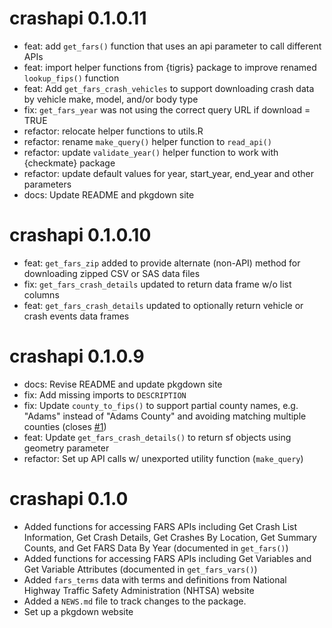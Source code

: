 <!-- NEWS.md is maintained by https://cynkra.github.io/fledge, do not edit -->

# crashapi 0.1.0.11

- feat: add `get_fars()` function that uses an api parameter to call different APIs
- feat: import helper functions from {tigris} package to improve renamed `lookup_fips()` function
- feat: Add `get_fars_crash_vehicles` to support downloading crash data by vehicle make, model, and/or body type
- fix: `get_fars_year` was not using the correct query URL if download = TRUE
- refactor: relocate helper functions to utils.R
- refactor: rename `make_query()` helper function to `read_api()`
- refactor: update `validate_year()` helper function to work with {checkmate} package
- refactor: update default values for year, start_year, end_year and other parameters
- docs: Update README and pkgdown site

# crashapi 0.1.0.10

- feat: `get_fars_zip` added to provide alternate (non-API) method for downloading zipped CSV or SAS data files
- fix: `get_fars_crash_details` updated to return data frame w/o list columns
- feat: `get_fars_crash_details` updated to optionally return vehicle or crash events data frames

# crashapi 0.1.0.9

- docs: Revise README and update pkgdown site
- fix: Add missing imports to `DESCRIPTION`
- fix: Update `county_to_fips()` to support partial county names, e.g. "Adams" instead of "Adams County" and avoiding matching multiple counties (closes [#1](https://github.com/elipousson/crashapi/issues/1))
- feat: Update `get_fars_crash_details()` to return sf objects using geometry parameter
- refactor: Set up API calls w/ unexported utility function (`make_query`)

# crashapi 0.1.0

* Added functions for accessing FARS APIs including Get Crash List Information,  Get Crash Details, Get Crashes By Location, Get Summary Counts, and Get FARS Data By Year (documented in `get_fars()`)
* Added functions for accessing FARS APIs including Get Variables and Get Variable Attributes (documented in `get_fars_vars()`)
* Added `fars_terms` data with terms and definitions from National Highway Traffic Safety Administration (NHTSA) website
* Added a `NEWS.md` file to track changes to the package.
* Set up a pkgdown website
